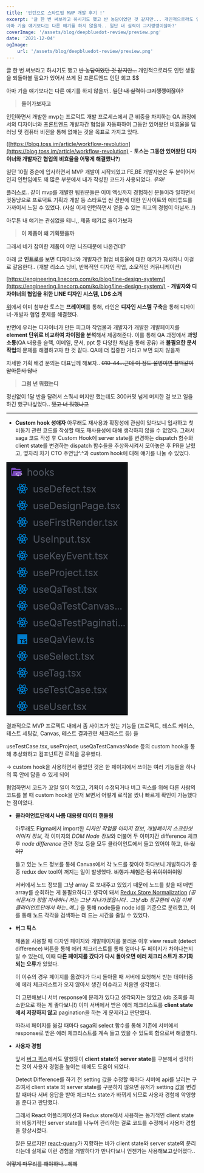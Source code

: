 ```yaml
---
title: '인턴으로 스타트업 MVP 개발 후기 !'
excerpt: '글 한 번 써보라고 하시기도 했고 반 농담이었던 것 같지만... 개인적으로라도 인턴 생활을 되돌아볼 필요가 있어서 쓰게 된 프론트엔드 인턴 회고 $$
아마 기술 얘기보다는 다른 얘기를 하지 않을까.. 일단 내 실력이 그지깽깽이잖아?'
coverImage: '/assets/blog/deepbluedot-review/preview.png'
date: '2021-12-04'
ogImage:
    url: '/assets/blog/deepbluedot-review/preview.png'
---
```


글 한 번 써보라고 하시기도 했고 <s>반 농담이었던 것 같지만...</s> 개인적으로라도 인턴 생활을 되돌아볼 필요가 있어서 쓰게 된 프론트엔드 인턴 회고 $$

아마 기술 얘기보다는 다른 얘기를 하지 않을까.. <s>일단 내 실력이 그지깽깽이잖아?</s>

> **들어가보자고**

인턴하면서 개발한 mvp는 프로덕트 개발 프로세스에서 큰 비중을 차지하는 QA 과정에서의 디자이너와 프론트엔드 개발자간 협업을 자동화하여 그동안 있어왔던 비효율을 딥러닝 및 컴퓨터 비전을 통해 없애는 것을 목표로 가지고 있다.

([https://blog.toss.im/article/workflow-revolution](https://blog.toss.im/article/workflow-revolution) - **토스는 그동안 있어왔던 디자이너와 개발자간 협업의 비효율을 어떻게 해결했나?**)

일단 10월 중순에 입사하면서 MVP 개발이 시작되었고 FE,BE 개발자분은 두 분이어서인지 인턴임에도 꽤 많은 부분에서 내가 작성한 코드가 사용되었다. _우와!_

플러스로.. 같이 mvp를 개발한 팀원분들은 이미 엑싯까지 경험하신 분들이라 일하면서 귓동냥으로 프로덕트 기획과 개발 등 스타트업 씬 전반에 대한 인사이트와 에티튜드를 가까이서 느낄 수 있었다. (사실 이게 인턴하면서 얻을 수 있는 최고의 경험이 아닐까..!)

아무튼 내 얘기는 관심없을 테니,, 제품 얘기로 들어가보자

> **이 제품이 왜 기획됐을까**

그래서 네가 참여한 제품이 어떤 니즈때문에 나온건데?

아래 글 **인트로**를 보면 디자이너와 개발자간 협업 비효율에 대한 얘기가 자세하니 이걸로 갈음한다.. (개발 리소스 낭비, 반복적인 디자인 작업, 소모적인 커뮤니케이션)

[https://engineering.linecorp.com/ko/blog/line-design-system/](https://engineering.linecorp.com/ko/blog/line-design-system/) - **개발자와 디자이너의 협업을 위한 LINE 디자인 시스템, LDS 소개**

[위](https://www.notion.so/MVP-f5c829701fe64af9a017a51d81c65a28)에서 이미 첨부한 토스는 **프레이머**를 통해, 라인은 **디자인 시스템 구축**을 통해 디자이너-개발자 협업 문제를 해결했다.

반면에 우리는 디자이너가 만든 피그마 작업물과 개발자가 개발한 개발페이지를 **element 단위로 비교하여 차이점을 분석**해서 제공해준다. 이를 통해 QA 과정에서 **과잉 소통**(QA 내용을 슬랙, 이메일, 문서, ppt 등 다양한 채널을 통해 공유) 과 **불필요한 문서작업**의 문제를 해결하고자 한 것 같다. QA에 더 집중한 거라고 보면 되지 않을까

자세한 기획 배경 문의는 대표님께 해보자.. <s>010-44...근데 이 정도 설명이면 찰떡같이 알아듣지 않나</s>

> **그럼** **넌 뭐했는디**

정신없이 1달 반을 달려서 스쿼시 머지만 했는데도 300커밋 넘게 머지한 걸 보고 일을 하긴 했구나싶었다.. <s>됐고 너 뭐했냐고</s>

<hr />

-   **Custom hook 성애자**
    아무래도 재사용과 확장성에 관심이 있다보니 입사하고 첫 비동기 관련 코드를 작성할 때도 재사용성에 대해 생각하지 않을 수 없었다.
    그래서 saga 코드 작성 후 Custom Hook에 server state를 변경하는 dispatch 함수와 client state를 변경하는 dispatch 함수들을 추상화시켜서 모아놓은 후 PR을 날렸고, 옆자리 차기 CTO 주연님^.^과 custom hook에 대해 얘기를 나눌 수 있었다.

![스크린샷 2021-12-08 오후 12.59.55.png](/assets/blog/deepbluedot-review/custom-hook.png)

결과적으로 MVP 프로젝트 내에서 좀 사이즈가 있는 기능들 (프로젝트, 테스트 케이스, 테스트 세팅값, Canvas, 테스트 결과관련 체크리스트 등) 을

useTestCase.tsx, useProject, useQaTestCanvasNode 등의 custom hook을 통해 추상화하고 컴포넌트간 로직을 공유했다.

→ custom hook을 사용하면서 좋았던 것은 한 페이지에서 쓰이는 여러 기능들을 하나의 훅 안에 담을 수 있게 되어

협업하면서 코드가 꼬일 일이 적었고, 기획이 수정되거나 버그 픽스를 위해 다른 사람의 코드를 볼 때 custom hook을 먼저 보면서 어떻게 로직을 짰나 빠르게 확인이 가능했다는 점이었다.

-   **클라이언트단에서 <s>나름</s> 대용량 데이터 핸들링**

    아무래도 Figma에서 import한 _디자인 작업물 이미지 정보_, _개발페이지 스크린샷 이미지 정보,_ 각 이미지의 *DOM Node 정보*와 더불어 두 이미지간 difference 체크 후 _node difference_ 관련 정보 등을 모두 클라이언트에서 들고 있어야 하고, <s>더 있어?</s>

    들고 있는 노드 정보를 통해 Canvas에서 각 노드를 찾아야 하다보니 개발하다가 종종 redux dev tool이 꺼지는 일이 발생했다. <s>비행기 체험은 덤 위이이이이잉</s>

    서버에서 노드 정보를 그냥 array 로 보내주고 있었기 때문에 노드를 찾을 때 매번 array를 순회하는 게 불필요하다고 생각이 돼서 [Redux Store Normalization](https://redux.js.org/usage/structuring-reducers/normalizing-state-shape) _(공식문서가 정말 자세하니 저는 그냥 지나가겠읍니다.. 그냥 db 정규환데 이걸 이제 클라이언트단에서 하는..예..)_ 을 통해 node들을 node id를 기준으로 분리했고, 이를 통해 노드 각각을 검색하는 데 드는 시간을 줄일 수 있었다.

-   **버그 픽스**

    제품을 사용할 때 디자인 페이지와 개발페이지를 불러온 이후 view result (detect difference) 버튼을 통해 에러 체크리스트를 통해 얼마나 두 페이지가 차이나는지 알 수 있는데, 이때 **다른 페이지를 갔다가 다시 돌아오면 에러 체크리스트가 초기화되는 오류**가 있었다.

    이 이슈의 경우 페이지를 옮겼다가 다시 돌아올 때 서버에 요청해서 받는 데이터중에 에러 체크리스트가 오지 않아서 생긴 이슈라고 처음엔 생각했다.

    더 고민해보니 서버 response에 문제가 있다고 생각되지는 않았고 (db 조회를 최소한으로 하는 게 좋다보니!) 이미 서버에서 받은 에러 체크리스트를 **client state에서 저장하지 않고** pagination을 하는 게 문제라고 판단했다.

    따라서 페이지를 옮길 때마다 saga의 select 함수를 통해 기존에 서버에서 response로 받은 에러 체크리스트를 계속 들고 있을 수 있도록 함으로써 해결했다.

-   **사용자 경험**

    앞서 [버그 픽스](https://www.notion.so/MVP-f5c829701fe64af9a017a51d81c65a28)에서도 말했듯이 **client state**와 **server state**를 구분해서 생각하는 것이 사용자 경험을 높이는 데에도 도움이 되었다.

    Detect Difference를 하기 전 setting 값을 수정할 때마다 서버에 api를 날리는 구조여서 client state 와 server state를 구분하지 않으면 유저가 setting 값을 변경할 때마다 서버 응답을 받아 체크박스 state가 바뀌게 되므로 사용자 경험에 악영향을 준다고 판단했다.

    그래서 React 어플리케이션과 Redux store에서 사용하는 동기적인 client state와 비동기적인 server state를 나누어 관리하는 걸로 코드를 수정해서 사용자 경험을 향상시켰다.

    잘은 모르지만 [react-query](https://react-query.tanstack.com)가 지향하는 바가 client state와 server state의 분리라는데 실제로 이런 경험을 개발하다가 만나다보니 언젠가는 사용해보고싶어졌다..

<s>어떻게 마무리를 해야하나...헤헤</s>
